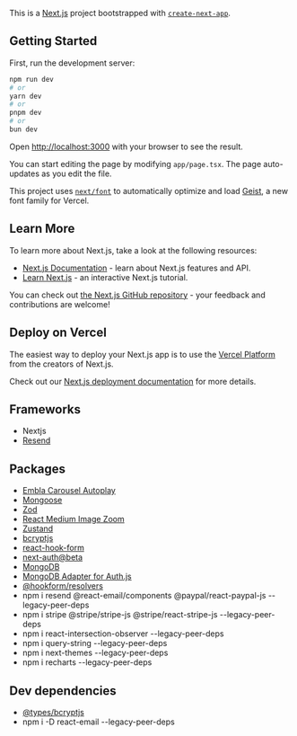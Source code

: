 This is a [Next.js](https://nextjs.org) project bootstrapped with [`create-next-app`](https://nextjs.org/docs/app/api-reference/cli/create-next-app).

## Getting Started

First, run the development server:

```bash
npm run dev
# or
yarn dev
# or
pnpm dev
# or
bun dev
```

Open [http://localhost:3000](http://localhost:3000) with your browser to see the result.

You can start editing the page by modifying `app/page.tsx`. The page auto-updates as you edit the file.

This project uses [`next/font`](https://nextjs.org/docs/app/building-your-application/optimizing/fonts) to automatically optimize and load [Geist](https://vercel.com/font), a new font family for Vercel.

## Learn More

To learn more about Next.js, take a look at the following resources:

- [Next.js Documentation](https://nextjs.org/docs) - learn about Next.js features and API.
- [Learn Next.js](https://nextjs.org/learn) - an interactive Next.js tutorial.

You can check out [the Next.js GitHub repository](https://github.com/vercel/next.js) - your feedback and contributions are welcome!

## Deploy on Vercel

The easiest way to deploy your Next.js app is to use the [Vercel Platform](https://vercel.com/new?utm_medium=default-template&filter=next.js&utm_source=create-next-app&utm_campaign=create-next-app-readme) from the creators of Next.js.

Check out our [Next.js deployment documentation](https://nextjs.org/docs/app/building-your-application/deploying) for more details.

## Frameworks
- Nextjs
- [Resend](https://resend.com/)

## Packages
- [Embla Carousel Autoplay](https://www.npmjs.com/package/embla-carousel-autoplay)
- [Mongoose](https://www.npmjs.com/package/mongoose)
- [Zod](https://www.npmjs.com/package/zod)
- [React Medium Image Zoom](https://www.npmjs.com/package/react-medium-image-zoom)
- [Zustand](https://www.npmjs.com/package/zustand)
- [bcryptjs](https://www.npmjs.com/package/bcryptjs)
- [react-hook-form](https://www.npmjs.com/package/react-hook-form)
- [next-auth@beta](https://www.npmjs.com/package/next-auth)
- [MongoDB](https://www.npmjs.com/package/mongodb)
- [MongoDB Adapter for Auth.js](https://www.npmjs.com/package/@auth/mongodb-adapter)
- [@hookform/resolvers](https://www.npmjs.com/package/@hookform/resolvers)
- npm i resend @react-email/components @paypal/react-paypal-js --legacy-peer-deps
- npm i stripe @stripe/stripe-js @stripe/react-stripe-js --legacy-peer-deps
- npm i react-intersection-observer --legacy-peer-deps
- npm i query-string --legacy-peer-deps
- npm i next-themes --legacy-peer-deps
- npm i recharts --legacy-peer-deps

## Dev dependencies
- [@types/bcryptjs](https://www.npmjs.com/package/@types/bcryptjs)
- npm i -D react-email --legacy-peer-deps

